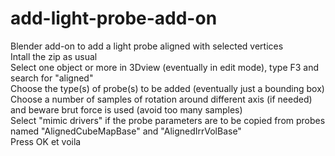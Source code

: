 # add-light-probe-add-on
Blender add-on to add a light probe aligned with selected vertices<BR>
Intall the zip as usual<BR>
Select one object or more in 3Dview (eventually in edit mode), type  F3 and search for "aligned"<BR>
Choose the type(s) of probe(s) to be added (eventually just a bounding box)<BR>
Choose a number of samples of rotation around different axis (if needed) and beware brut force is used (avoid too many samples)<BR>
Select "mimic drivers" if the probe parameters are to be copied from probes named "AlignedCubeMapBase" and "AlignedIrrVolBase"<BR>
Press OK et voila

